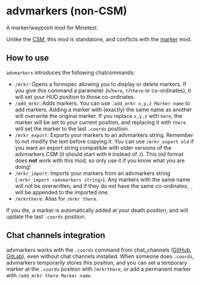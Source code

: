 # advmarkers (non-CSM)

A marker/waypoint mod for Minetest.

Unlike the [CSM], this mod is standalone, and conflicts with the [marker] mod.

## How to use

`advmarkers` introduces the following chatcommands:

 - `/mrkr`: Opens a formspec allowing you to display or delete markers. If you give this command a parameter (`h`/`here`, `t`/`there` or co-ordinates), it will set your HUD position to those co-ordinates.
 - `/add_mrkr`: Adds markers. You can use `.add_mrkr x,y,z Marker name` to add markers. Adding a marker with (exactly) the same name as another will overwrite the original marker. If you replace `x,y,z` with `here`, the marker will be set to your current position, and replacing it with `there` will set the marker to the last `.coords` position.
 - `/mrkr_export`: Exports your markers to an advmarkers string. Remember to not modify the text before copying it. You can use `/mrkr_export old` if you want an export string compatible with older versions of the advmarkers CSM (it should start with `M` instead of `J`). This old format does **not** work with this mod, so only use it if you know what you are doing!
 - `/mrkr_import`: Imports your markers from an advmarkers string (`.mrkr_import <advmarkers string>`). Any markers with the same name will not be overwritten, and if they do not have the same co-ordinates, `_` will be appended to the imported one.
 - `/mrkrthere`: Alias for `/mrkr there`.

If you die, a marker is automatically added at your death position, and will
update the last `.coords` position.

## Chat channels integration

advmarkers works with the `.coords` command from chat_channels ([GitHub],
[GitLab]), even without chat channels installed. When someone does `.coords`,
advmarkers temporarily stores this position, and you can set a temporary marker
at the `.coords` position with `/mrkrthere`, or add a permanent marker with
`/add_mrkr there Marker name`.

[CSM]:    https://gitlab.com/luk3yx/minetest-advmarkers-csm
[marker]: https://github.com/Billy-S/kingdoms_game/blob/master/mods/marker
[GitHub]: https://github.com/luk3yx/minetest-chat_channels
[GitLab]: https://gitlab.com/luk3yx/minetest-chat_channels
